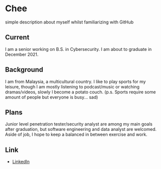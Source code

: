 # Chee
simple description about myself whilst familiarizing with GitHub

## Current
I am a senior working on B.S. in Cybersecurity. I am about to graduate in December 2021.

## Background
I am from Malaysia, a multicultural country. I like to play sports for my leisure, though I am mostly listening to podcast/music or watching dramas/videos, slowly I become a potato couch. (p.s. Sports require some amount of people but everyone is busy... sad) 

## Plans
Junior level penetration tester/security analyst are among my main goals after graduation, but software engineering and data analyst are welcomed. 
Aside of job, I hope to keep a balanced in between exercise and work.

## Link
- [LinkedIn](https://www.linkedin.com/in/guan-ming-chee-0821b1170/)

